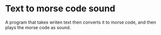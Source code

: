 # Text to morse code sound
A program that takes writen text then converts it to morse code, and then plays the morse code as sound.
